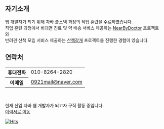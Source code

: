 <h2>자기소개</h2>

웹 개발자가 되기 위해 자바 풀스택 과정의 직업 훈련을 수료하였습니다.  
직업 훈련 과정에서 비대면 진료 및 약 배송 서비스 제공하는 
[NearByDoctor](https://github.com/fgjkqm20/NearByDoctor) 프로젝트와  
반려견 산책 모임 서비스 제공하는 [산책갈개](https://github.com/fgjkqm20/DogWalkingGroup)
프로젝트를 진행한 경험이 있습니다.  

<h2>연락처</h2> 
<table>
  <tr>
    <th>휴대전화</th>
    <td>010-8264-2820</td>
  </tr>
  <tr>
    <th>이메일</th>
    <td><a href="mailto:0921mail@naver.com">0921mail@naver.com</a></td>
  </tr>
</table>

<br>

현재 신입 자바 웹 개발자가 되고자 구직 활동 중입니다.  
[이력서로 이동](https://github.com/fgjkqm20/resume)  

[![Hits](https://hits.seeyoufarm.com/api/count/incr/badge.svg?url=https%3A%2F%2Fgithub.com%2Ffgjkqm20&count_bg=%2379C83D&title_bg=%23555555&icon=github.svg&icon_color=%23E7E7E7&title=hits&edge_flat=false)](https://hits.seeyoufarm.com)  
